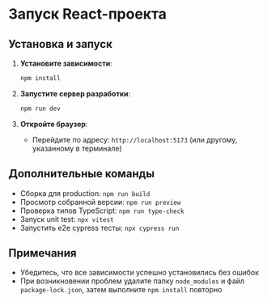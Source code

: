 # Запуск React-проекта

## Установка и запуск

1. **Установите зависимости**:
   ```bash
   npm install
   ```

2. **Запустите сервер разработки**:
   ```bash
   npm run dev
   ```

3. **Откройте браузер**:
   - Перейдите по адресу: `http://localhost:5173` (или другому, указанному в терминале)

## Дополнительные команды

- Сборка для production: `npm run build`
- Просмотр собранной версии: `npm run preview`
- Проверка типов TypeScript: `npm run type-check`
- Запуск unit test: `npx vitest`
- Запустить e2e cypress тесты: `npx cypress run`

## Примечания
- Убедитесь, что все зависимости успешно установились без ошибок
- При возникновении проблем удалите папку `node_modules` и файл `package-lock.json`, затем выполните `npm install` повторно
